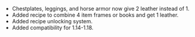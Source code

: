
- Chestplates, leggings, and horse armor now give 2 leather instead of 1.
- Added recipe to combine 4 item frames or books and get 1 leather.
- Added recipe unlocking system.
- Added compatibility for 1.14-1.18.